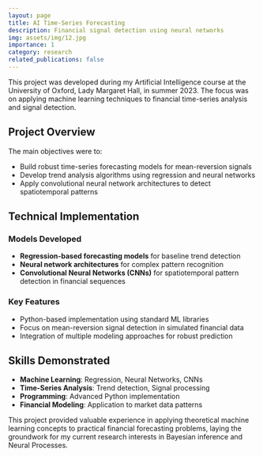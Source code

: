 ```yaml
---
layout: page
title: AI Time-Series Forecasting
description: Financial signal detection using neural networks
img: assets/img/12.jpg
importance: 1
category: research
related_publications: false
---
```


This project was developed during my Artificial Intelligence course at the University of Oxford, Lady Margaret Hall, in summer 2023. The focus was on applying machine learning techniques to financial time-series analysis and signal detection.

## Project Overview

The main objectives were to:
- Build robust time-series forecasting models for mean-reversion signals
- Develop trend analysis algorithms using regression and neural networks
- Apply convolutional neural network architectures to detect spatiotemporal patterns

## Technical Implementation

### Models Developed
- **Regression-based forecasting models** for baseline trend detection
- **Neural network architectures** for complex pattern recognition
- **Convolutional Neural Networks (CNNs)** for spatiotemporal pattern detection in financial sequences

### Key Features
- Python-based implementation using standard ML libraries
- Focus on mean-reversion signal detection in simulated financial data
- Integration of multiple modeling approaches for robust prediction

## Skills Demonstrated

- **Machine Learning**: Regression, Neural Networks, CNNs
- **Time-Series Analysis**: Trend detection, Signal processing
- **Programming**: Advanced Python implementation
- **Financial Modeling**: Application to market data patterns

This project provided valuable experience in applying theoretical machine learning concepts to practical financial forecasting problems, laying the groundwork for my current research interests in Bayesian inference and Neural Processes.